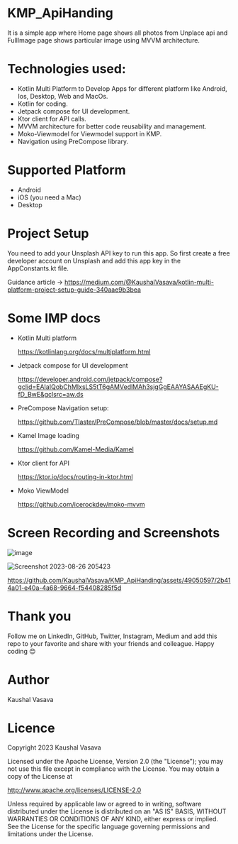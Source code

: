 # KMP_ApiHanding
It is a simple app where Home page shows all photos from Unplace api and FullImage page shows particular image using MVVM architecture.

# Technologies used:
- Kotlin Multi Platform to Develop Apps for different platform like Android, Ios, Desktop, Web and MacOs.
- Kotlin for coding.
- Jetpack compose for UI development.
- Ktor client for API calls.
- MVVM architecture for better code reusability and management.
- Moko-Viewmodel for Viewmodel support in KMP.
- Navigation using PreCompose library.

# Supported Platform
- Android
- iOS (you need a Mac) 
- Desktop

# Project Setup
 You need to add your Unsplash API key to run this app. So first create a free developer account on Unsplash and add this app key in the AppConstants.kt file.
 
 Guidance article ->
 https://medium.com/@KaushalVasava/kotlin-multi-platform-project-setup-guide-340aae9b3bea
# Some IMP docs
- Kotlin Multi platform

  https://kotlinlang.org/docs/multiplatform.html

- Jetpack compose for UI development
 
  https://developer.android.com/jetpack/compose?gclid=EAIaIQobChMIxsLS5tT6gAMVedlMAh3sjgGgEAAYASAAEgKU-fD_BwE&gclsrc=aw.ds  
- PreCompose Navigation setup:

  https://github.com/Tlaster/PreCompose/blob/master/docs/setup.md

- Kamel Image loading

  https://github.com/Kamel-Media/Kamel

- Ktor client for API

  https://ktor.io/docs/routing-in-ktor.html

- Moko ViewModel

  https://github.com/icerockdev/moko-mvvm

# Screen Recording and Screenshots
![image](https://github.com/KaushalVasava/KMP_ApiHanding/assets/49050597/06ea0eed-f315-4408-ba98-4adcf403af6a)

![Screenshot 2023-08-26 205423](https://github.com/KaushalVasava/KMP_ApiHanding/assets/49050597/0101edc7-b32b-40ef-8998-78f188a70a38)


https://github.com/KaushalVasava/KMP_ApiHanding/assets/49050597/2b414a01-e40a-4a68-9664-f54408285f5d


# Thank you
Follow me on LinkedIn, GitHub, Twitter, Instagram, Medium and add this repo to your favorite and share with your friends and colleague.
Happy coding 😊

# Author
Kaushal Vasava

# Licence
Copyright 2023 Kaushal Vasava

Licensed under the Apache License, Version 2.0 (the "License");
you may not use this file except in compliance with the License.
You may obtain a copy of the License at

http://www.apache.org/licenses/LICENSE-2.0

Unless required by applicable law or agreed to in writing, software
distributed under the License is distributed on an "AS IS" BASIS,
WITHOUT WARRANTIES OR CONDITIONS OF ANY KIND, either express or implied.
See the License for the specific language governing permissions and
limitations under the License.






